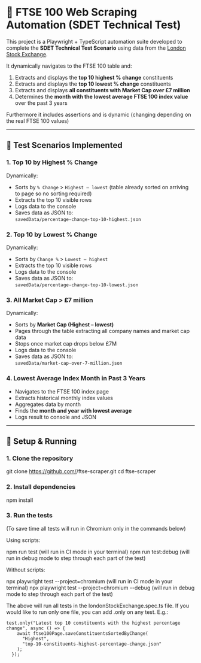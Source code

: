 # 🎯 FTSE 100 Web Scraping Automation (SDET Technical Test)

This project is a Playwright + TypeScript automation suite developed to complete the **SDET Technical Test Scenario** using data from the [London Stock Exchange](https://www.londonstockexchange.com/).

It dynamically navigates to the FTSE 100 table and:
1. Extracts and displays the **top 10 highest % change** constituents
2. Extracts and displays the **top 10 lowest % change** constituents
3. Extracts and displays **all constituents with Market Cap over £7 million**
4. Determines the **month with the lowest average FTSE 100 index value** over the past 3 years

Furthermore it includes assertions and is dynamic (changing depending on the real FTSE 100 values)

---

## 🧪 Test Scenarios Implemented

### 1. Top 10 by **Highest % Change**

Dynamically:
- Sorts by `% Change` > `Highest – lowest` (table already sorted on arriving to page so no sorting required)
- Extracts the top 10 visible rows
- Logs data to the console
- Saves data as JSON to:  
  `savedData/percentage-change-top-10-highest.json`

### 2. Top 10 by **Lowest % Change**

Dynamically:
- Sorts by `Change %` > `Lowest – highest`
- Extracts the top 10 visible rows
- Logs data to the console
- Saves data as JSON to:  
  `savedData/percentage-change-top-10-lowest.json`

### 3. All **Market Cap > £7 million**

Dynamically:
- Sorts by **Market Cap (Highest – lowest)**
- Pages through the table extracting all company names and market cap data
- Stops once market cap drops below £7M
- Logs data to the console
- Saves data as JSON to:  
  `savedData/market-cap-over-7-million.json`


### 4. **Lowest Average Index Month in Past 3 Years**

- Navigates to the FTSE 100 index page
- Extracts historical monthly index values
- Aggregates data by month
- Finds the **month and year with lowest average**
- Logs result to console and JSON

---

## 🔧 Setup & Running

### 1. Clone the repository

git clone https://github.com/<your-username>/ftse-scraper.git
cd ftse-scraper



### 2. Install dependencies

npm install



### 3. Run the tests

(To save time all tests will run in Chromium only in the commands below)

Using scripts:

npm run test (will run in CI mode in your terminal)
npm run test:debug (will run in debug mode to step through each part of the test)

Without scripts:

npx playwright test --project=chromium (will run in CI mode in your terminal)
npx playwright test --project=chromium --debug (will run in debug mode to step through each part of the test)

The above will run all tests in the londonStockExchange.spec.ts file. If you would like to run only one file, you can add .only on any test. E.g.:

```
test.only("Latest top 10 constituents with the highest percentage change", async () => {
    await ftse100Page.saveConstituentsSortedByChange(
      "Highest",
      "top-10-constituents-highest-percentage-change.json"
    );
  });
```





